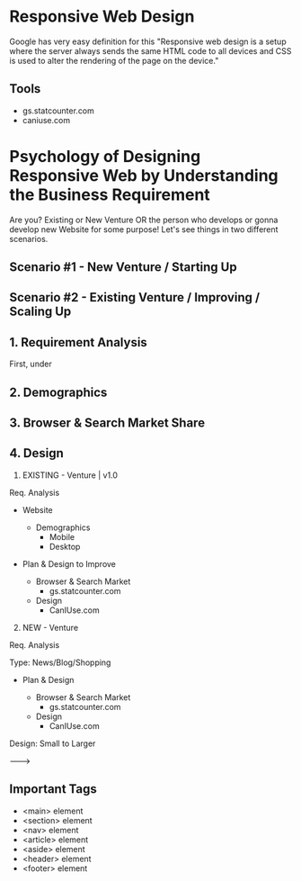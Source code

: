 # Responsive Web Design

Google has very easy definition for this "Responsive web design is a setup where the server always sends the same HTML code to all devices and CSS is used to alter the rendering of the page on the device."

## Tools
- gs.statcounter.com
- caniuse.com



# Psychology of Designing Responsive Web by Understanding the Business Requirement

Are you? Existing or New Venture OR the person who develops or gonna develop new Website for some purpose! Let's see things in two different scenarios.

## Scenario #1 - New Venture / Starting Up
## Scenario #2 - Existing Venture / Improving / Scaling Up


## 1. Requirement Analysis

First, under

## 2. Demographics
## 3. Browser & Search Market Share
## 4. Design


1. EXISTING - Venture | v1.0

Req. Analysis

- Website
  - Demographics
    - Mobile
    - Desktop

- Plan & Design to Improve
  - Browser & Search Market
    - gs.statcounter.com
  - Design
    - CanIUse.com


2. NEW - Venture

Req. Analysis

Type: News/Blog/Shopping

- Plan & Design

  - Browser & Search Market
    - gs.statcounter.com
  - Design
    - CanIUse.com


Design: Small to Larger

--->


## Important Tags
- \<main> element
- \<section> element
- \<nav> element
- \<article> element
- \<aside> element
- \<header> element
- \<footer> element

